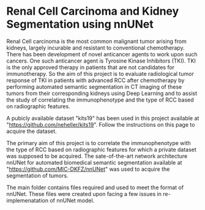 # Renal Cell Carcinoma and Kidney Segmentation using nnUNet
Renal Cell carcinoma is the most common malignant tumor arising from kidneys, largely incurable and resistant to conventional chemotherapy.
There has been development of novel anticancer agents to work upon such cancers. One such anticancer agent is Tyrosine Kinase Inhibitors (TKI). TKI is the only approved therapy in patients that are not candidates for immunotherapy. So the aim of this project is to evaluate radiological tumor response of TKI in patients with advanced RCC after chemotherapy by performing automated semantic segmentation in CT imaging of these tumors from their corresponding kidneys using Deep Learning and to assist the study of correlating the immunophenotype and the type of RCC based on radiographic features.

A pubicly available dataset "kits19" has been used in this project available at "https://github.com/neheller/kits19". Follow the instructions on this page to acquire the dataset.

The primary aim of this project is to correlate the immunophenotype  with the type of RCC based on radiographic features for which a private dataset was supposed to be acquired.
The sate-of-the-art network architecture nnUNet for automated biomedical semantic segmentation available at "https://github.com/MIC-DKFZ/nnUNet" was used to acquire the segmentation of tumors.

The main folder contains files required and used to meet the format of nnUNet. These files were created upon facing a few issues in re-implemenatation of nnUNet model.

